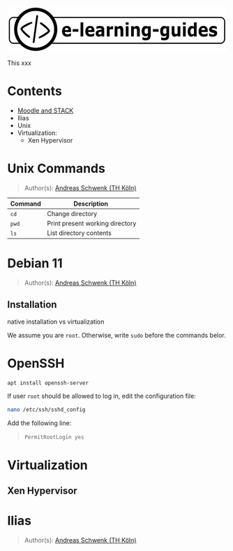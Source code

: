 ![](img/e-learning-guides-logo.png)

This xxx

# Contents

- [Moodle and STACK](moodle/README.md)
- Ilias
- Unix
- Virtualization:
  - Xen Hypervisor

# Unix Commands

> Author(s): [Andreas Schwenk (TH Köln)](https://www.th-koeln.de/personen/andreas.schwenk/)

| Command | Description                     |
| ------- | ------------------------------- |
| `cd`    | Change directory                |
| `pwd`   | Print present working directory |
| `ls`    | List directory contents         |

# Debian 11

> Author(s): [Andreas Schwenk (TH Köln)](https://www.th-koeln.de/personen/andreas.schwenk/)

## Installation

native installation vs virtualization

We assume you are `root`. Otherwise, write `sudo` before the commands belor.

# OpenSSH

```bash
apt install openssh-server
```

If user `root` should be allowed to log in, edit the configuration file:

```bash
nano /etc/ssh/sshd_config
```

Add the following line:

> `PermitRootLogin yes`

# Virtualization

## Xen Hypervisor

# Ilias

> Author(s): [Andreas Schwenk (TH Köln)](https://www.th-koeln.de/personen/andreas.schwenk/)
